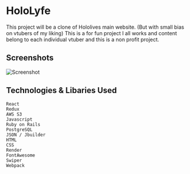 # HoloLyfe

This project will be a clone of Hololives main website. (But with small bias on vtubers of my liking)
This is a for fun project I all works and content belong to each individual vtuber and this is a non profit project.

## Screenshots

![Screenshot](app/screenshots/Hololyfe1.gif)

## Technologies & Libaries Used

    React
    Redux
    AWS S3
    Javascript
    Ruby on Rails
    PostgreSQL
    JSON / Jbuilder
    HTML
    CSS
    Render
    FontAwesome
    Swiper
    Webpack
